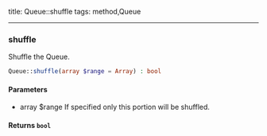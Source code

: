 title: Queue::shuffle
tags: method,Queue

---

<div class="method">
<h3 class="method-name">shuffle</h3>
<p>Shuffle the Queue.<br></p>

```php
Queue::shuffle(array $range = Array) : bool
```

#### Parameters

*  array $range If specified only this portion will be shuffled.


#### Returns `bool`




</div>